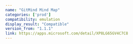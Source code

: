 ```yaml
---
name: "GitMind Mind Map"
categories: ['prod']
compatibility: emulation
display_result: "Compatible"
version_from: "1.1.1"
link: https://apps.microsoft.com/detail/XP8LG65GV4C7C8
---
```

